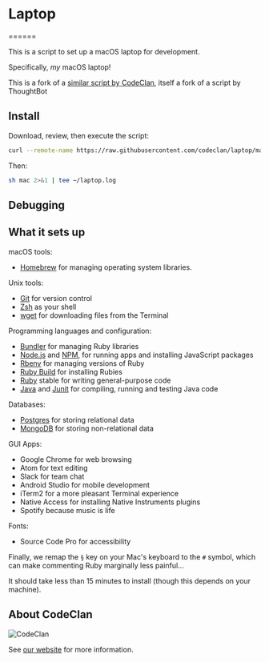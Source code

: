 # Laptop
======

This is a script to set up a macOS laptop for development.

Specifically, _my_ macOS laptop!

This is a fork of a [similar script by CodeClan](https://gothub.com/codeclan/laptop), itself a fork of a script by ThoughtBot

## Install

Download, review, then execute the script:

```sh
curl --remote-name https://raw.githubusercontent.com/codeclan/laptop/master/mac
```
Then:
```sh
sh mac 2>&1 | tee ~/laptop.log
```

## Debugging

What it sets up
---------------

macOS tools:

* [Homebrew](http://brew.sh/) for managing operating system libraries.

Unix tools:

* [Git] for version control
* [Zsh] as your shell
* [wget] for downloading files from the Terminal

[Git]: https://git-scm.com/
[Zsh]: http://www.zsh.org/
[wget]: https://www.gnu.org/software/wget/

Programming languages and configuration:

* [Bundler] for managing Ruby libraries
* [Node.js] and [NPM], for running apps and installing JavaScript packages
* [Rbenv] for managing versions of Ruby
* [Ruby Build] for installing Rubies
* [Ruby] stable for writing general-purpose code
* [Java] and [Junit] for compiling, running and testing Java code

[Bundler]: http://bundler.io/
[Node.js]: http://nodejs.org/
[NPM]: https://www.npmjs.org/
[Rbenv]: https://github.com/sstephenson/rbenv
[Ruby Build]: https://github.com/sstephenson/ruby-build
[Ruby]: https://www.ruby-lang.org/en/
[Java]: https://java.com/en/
[Junit]: http://junit.org/

Databases:

* [Postgres] for storing relational data
* [MongoDB] for storing non-relational data

[Postgres]: http://www.postgresql.org/
[MongoDB]: https://www.mongodb.com/

GUI Apps:

* Google Chrome for web browsing
* Atom for text editing
* Slack for team chat
* Android Studio for mobile development
* iTerm2 for a more pleasant Terminal experience
* Native Access for installing Native Instruments plugins
* Spotify because music is life

Fonts:
* Source Code Pro for accessibility

Finally, we remap the `§` key on your Mac's keyboard to the `#` symbol, which can make commenting Ruby marginally less painful...

It should take less than 15 minutes to install (though this depends on your machine).

About CodeClan
--------------

![CodeClan](https://codeclan.com/wp-content/uploads/2016/03/favicon.png)

See [our website](https://codeclan.com) for more information.
